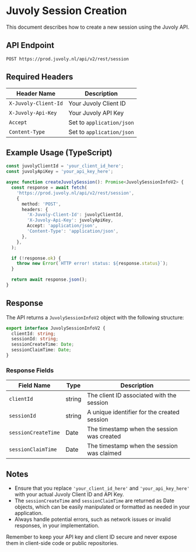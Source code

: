 # Juvoly Session Creation

This document describes how to create a new session using the Juvoly API.

## API Endpoint

```
POST https://prod.juvoly.nl/api/v2/rest/session
```

## Required Headers

| Header Name | Description |
|-------------|-------------|
| `X-Juvoly-Client-Id` | Your Juvoly Client ID |
| `X-Juvoly-Api-Key` | Your Juvoly API Key |
| `Accept` | Set to `application/json` |
| `Content-Type` | Set to `application/json` |

## Example Usage (TypeScript)

```typescript
const juvolyClientId = 'your_client_id_here';
const juvolyApiKey = 'your_api_key_here';

async function createJuvolySession(): Promise<JuvolySessionInfoV2> {
  const response = await fetch(
    'https://prod.juvoly.nl/api/v2/rest/session',
    {
      method: 'POST',
      headers: {
        'X-Juvoly-Client-Id': juvolyClientId,
        'X-Juvoly-Api-Key': juvolyApiKey,
        Accept: 'application/json',
        'Content-Type': 'application/json',
      },
    },
  );

  if (!response.ok) {
    throw new Error(`HTTP error! status: ${response.status}`);
  }

  return await response.json();
}
```

## Response

The API returns a `JuvolySessionInfoV2` object with the following structure:

```typescript
export interface JuvolySessionInfoV2 {
  clientId: string;
  sessionId: string;
  sessionCreateTime: Date;
  sessionClaimTime: Date;
}
```

### Response Fields

| Field Name | Type | Description |
|------------|------|-------------|
| `clientId` | string | The client ID associated with the session |
| `sessionId` | string | A unique identifier for the created session |
| `sessionCreateTime` | Date | The timestamp when the session was created |
| `sessionClaimTime` | Date | The timestamp when the session was claimed |

## Notes

- Ensure that you replace `'your_client_id_here'` and `'your_api_key_here'` with your actual Juvoly Client ID and API Key.
- The `sessionCreateTime` and `sessionClaimTime` are returned as Date objects, which can be easily manipulated or formatted as needed in your application.
- Always handle potential errors, such as network issues or invalid responses, in your implementation.

Remember to keep your API key and client ID secure and never expose them in client-side code or public repositories.
